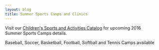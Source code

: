 ```yaml
---
layout: blog
title: Summer Sports Camps and Clinics
---
```


Visit our [Children's Sports and Activities Catalog](/departments/recreation/sports-and-activities/childrens-catalog/) for upcoming 2016 Summer Sports Camps details.

Baseball, Soccer, Basketball, Football, Softball and Tennis Camps available
